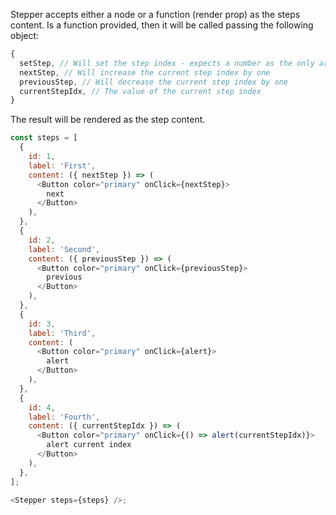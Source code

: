 Stepper accepts either a node or a function (render prop) as the steps content. Is a function provided, then it will be called passing the following object:

```js static
{
  setStep, // Will set the step index - expects a number as the only argument
  nextStep, // Will increase the current step index by one
  previousStep, // Will decrease the current step index by one
  currentStepIdx, // The value of the current step index
}
```

The result will be rendered as the step content.

```js
const steps = [
  {
    id: 1,
    label: 'First',
    content: ({ nextStep }) => (
      <Button color="primary" onClick={nextStep}>
        next
      </Button>
    ),
  },
  {
    id: 2,
    label: 'Second',
    content: ({ previousStep }) => (
      <Button color="primary" onClick={previousStep}>
        previous
      </Button>
    ),
  },
  {
    id: 3,
    label: 'Third',
    content: (
      <Button color="primary" onClick={alert}>
        alert
      </Button>
    ),
  },
  {
    id: 4,
    label: 'Fourth',
    content: ({ currentStepIdx }) => (
      <Button color="primary" onClick={() => alert(currentStepIdx)}>
        alert current index
      </Button>
    ),
  },
];

<Stepper steps={steps} />;
```
